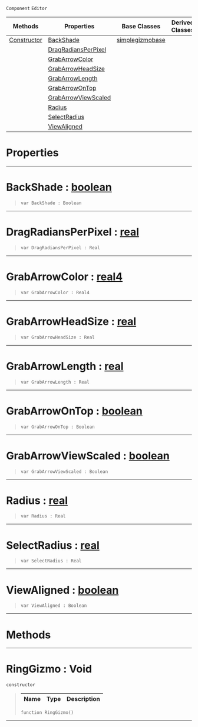  `Component` `Editor`



|Methods|Properties|Base Classes|Derived Classes|
|---|---|---|---|
|[ Constructor](ringgizmo.md#ringgizmo-void)|[ BackShade](ringgizmo.md#backshade-zilch-engine-do)|[simplegizmobase](simplegizmobase.md)| |
| |[ DragRadiansPerPixel](ringgizmo.md#dragradiansperpixel-zero)| | |
| |[ GrabArrowColor](ringgizmo.md#grabarrowcolor-zilch-engi)| | |
| |[ GrabArrowHeadSize](ringgizmo.md#grabarrowheadsize-zilch-e)| | |
| |[ GrabArrowLength](ringgizmo.md#grabarrowlength-zilch-eng)| | |
| |[ GrabArrowOnTop](ringgizmo.md#grabarrowontop-zilch-engi)| | |
| |[ GrabArrowViewScaled](ringgizmo.md#grabarrowviewscaled-zero)| | |
| |[ Radius](ringgizmo.md#radius-zilch-engine-docum)| | |
| |[ SelectRadius](ringgizmo.md#selectradius-zilch-engine)| | |
| |[ ViewAligned](ringgizmo.md#viewaligned-zilch-engine)| | |


 #  Properties


---  
 #  BackShade : [boolean](../nada_base_types/boolean.md)

> 
> ``` lang=cpp, name=Nada
> var BackShade : Boolean


---  
 #  DragRadiansPerPixel : [real](../nada_base_types/real.md)

> 
> ``` lang=cpp, name=Nada
> var DragRadiansPerPixel : Real


---  
 #  GrabArrowColor : [real4](../nada_base_types/real4.md)

> 
> ``` lang=cpp, name=Nada
> var GrabArrowColor : Real4


---  
 #  GrabArrowHeadSize : [real](../nada_base_types/real.md)

> 
> ``` lang=cpp, name=Nada
> var GrabArrowHeadSize : Real


---  
 #  GrabArrowLength : [real](../nada_base_types/real.md)

> 
> ``` lang=cpp, name=Nada
> var GrabArrowLength : Real


---  
 #  GrabArrowOnTop : [boolean](../nada_base_types/boolean.md)

> 
> ``` lang=cpp, name=Nada
> var GrabArrowOnTop : Boolean


---  
 #  GrabArrowViewScaled : [boolean](../nada_base_types/boolean.md)

> 
> ``` lang=cpp, name=Nada
> var GrabArrowViewScaled : Boolean


---  
 #  Radius : [real](../nada_base_types/real.md)

> 
> ``` lang=cpp, name=Nada
> var Radius : Real


---  
 #  SelectRadius : [real](../nada_base_types/real.md)

> 
> ``` lang=cpp, name=Nada
> var SelectRadius : Real


---  
 #  ViewAligned : [boolean](../nada_base_types/boolean.md)

> 
> ``` lang=cpp, name=Nada
> var ViewAligned : Boolean


---  
 #  Methods


---  
 #  RingGizmo : Void

 `constructor`

> 
> |Name|Type|Description|
> |---|---|---|
> ``` lang=cpp, name=Nada
> function RingGizmo()
> ``` 


---  
 

 